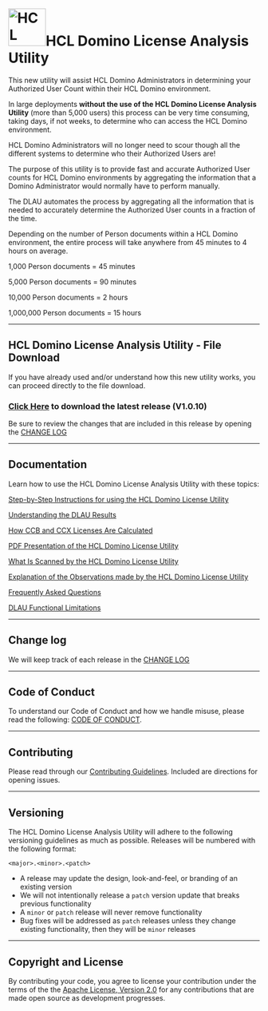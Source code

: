<h1><img src="https://www.hcltechsw.com/wps/wcm/connect/30a9835c-7d44-4b53-8302-9357b6e41b65/HCL+Domino_Color_Icon_300.png?MOD=AJPERES&CACHEID=ROOTWORKSPACE-30a9835c-7d44-4b53-8302-9357b6e41b65-o8PYNwY" alt="HCL Domino" width="75px;">HCL Domino License Analysis Utility</h1>

This new utility will assist HCL Domino Administrators in determining your Authorized User Count within their HCL Domino environment.

In large deployments **without the use of the HCL Domino License Analysis Utility** (more than 5,000 users) this process can be very time consuming, taking days, if not weeks, to determine who can access the HCL Domino environment.

HCL Domino Administrators will no longer need to scour though all the different systems to determine who their Authorized Users are!

The purpose of this utility is to provide fast and accurate Authorized User counts for HCL Domino environments by aggregating the information that a Domino Administrator would normally have to perform manually.

The DLAU automates the process by aggregating all the information that is needed to accurately determine the Authorized User counts in a fraction of the time.

Depending on the number of Person documents within a HCL Domino environment, the entire process will take anywhere from 45 minutes to 4 hours on average.

1,000 Person documents = 45 minutes

5,000 Person documents = 90 minutes

10,000 Person documents = 2 hours

1,000,000 Person documents = 15 hours

___
## HCL Domino License Analysis Utility - File Download
If you have already used and/or understand how this new utility works, you can proceed directly to the file download.

### [Click Here](https://github.com/HCL-TECH-SOFTWARE/domino-license-analysis-utility-DLAU/raw/main/DLAU%20download/licenseanalysis_V1.0.10.nsf) to download the latest release (V1.0.10)

Be sure to review the changes that are included in this release by opening the [CHANGE LOG](https://github.com/HCL-TECH-SOFTWARE/domino-license-analysis-utility-DLAU/blob/main/DLAU%20download/CHANGELOG.md)

___
## Documentation

Learn how to use the HCL Domino License Analysis Utility with these topics:

[Step-by-Step Instructions for using the HCL Domino License Utility](https://github.com/HCL-TECH-SOFTWARE/domino-license-analysis-utility-DLAU/blob/main/Documentation/Instructions.md)

[Understanding the DLAU Results](https://github.com/HCL-TECH-SOFTWARE/domino-license-analysis-utility-DLAU/blob/main/Documentation/Understanding%20the%20Results.md)

[How CCB and CCX Licenses Are Calculated](https://github.com/HCL-TECH-SOFTWARE/domino-license-analysis-utility-DLAU/blob/main/Documentation/Calculating%20CCB%20and%20CCX%20Licenses.md)

[PDF Presentation of the HCL Domino License Utility](https://github.com/HCL-TECH-SOFTWARE/domino-license-analysis-utility-DLAU/blob/main/Documentation/HCL%20Domino%20License%20Analysis%20Utility%20-%20What%20Is%20It.pdf)

[What Is Scanned by the HCL Domino License Utility](https://github.com/HCL-TECH-SOFTWARE/domino-license-analysis-utility-DLAU/blob/main/Documentation/What%20Is%20Scanned.md)

[Explanation of the Observations made by the HCL Domino License Utility](https://github.com/HCL-TECH-SOFTWARE/domino-license-analysis-utility-DLAU/blob/main/Documentation/Observations%20Explained.md)

[Frequently Asked Questions](https://github.com/HCL-TECH-SOFTWARE/domino-license-analysis-utility-DLAU/blob/main/Documentation/FAQs.md)

[DLAU Functional Limitations](https://github.com/HCL-TECH-SOFTWARE/domino-license-analysis-utility-DLAU/blob/main/Documentation/Limitations.md)

___
## Change log

We will keep track of each release in the [CHANGE LOG](https://github.com/HCL-TECH-SOFTWARE/domino-license-analysis-utility-DLAU/blob/main/DLAU%20download/CHANGELOG.md)

___
## Code of Conduct

To understand our Code of Conduct and how we handle misuse, please read the following:
[CODE OF CONDUCT](https://github.com/HCL-TECH-SOFTWARE/domino-license-analysis-utility-DLAU/blob/main/CODE_OF_CONDUCT.md).

___
## Contributing

Please read through our [Contributing Guidelines](https://github.com/HCL-TECH-SOFTWARE/domino-license-analysis-utility-DLAU/blob/main/Documentation/CONTRIBUTING.md).  Included are directions for opening issues.

___
## Versioning

The HCL Domino License Analysis Utility will adhere to the following versioning guidelines as much as possible. Releases will be numbered with the following format:

`<major>.<minor>.<patch>`

* A release may update the design, look-and-feel, or branding of an existing version
* We will not intentionally release a `patch` version update that breaks previous functionality
* A `minor` or `patch` release will never remove functionality
* Bug fixes will be addressed as `patch` releases unless they change existing functionality, then they will be `minor` releases

___
## Copyright and License
By contributing your code, you agree to license your contribution under the terms of the the [Apache License, Version 2.0](https://www.apache.org/licenses/LICENSE-2.0) for any contributions that are made open source as development progresses.
